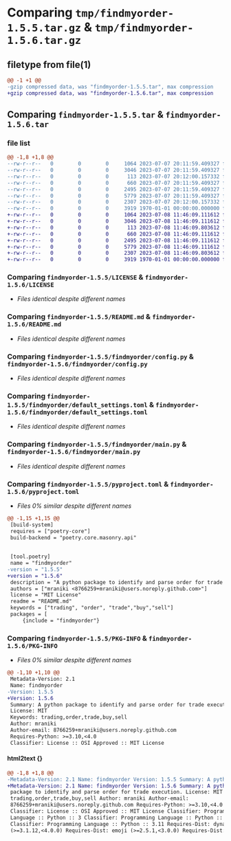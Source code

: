 # Comparing `tmp/findmyorder-1.5.5.tar.gz` & `tmp/findmyorder-1.5.6.tar.gz`

## filetype from file(1)

```diff
@@ -1 +1 @@
-gzip compressed data, was "findmyorder-1.5.5.tar", max compression
+gzip compressed data, was "findmyorder-1.5.6.tar", max compression
```

## Comparing `findmyorder-1.5.5.tar` & `findmyorder-1.5.6.tar`

### file list

```diff
@@ -1,8 +1,8 @@
--rw-r--r--   0        0        0     1064 2023-07-07 20:11:59.409327 findmyorder-1.5.5/LICENSE
--rw-r--r--   0        0        0     3046 2023-07-07 20:11:59.409327 findmyorder-1.5.5/README.md
--rw-r--r--   0        0        0      113 2023-07-07 20:12:00.157332 findmyorder-1.5.5/findmyorder/__init__.py
--rw-r--r--   0        0        0      660 2023-07-07 20:11:59.409327 findmyorder-1.5.5/findmyorder/config.py
--rw-r--r--   0        0        0     2495 2023-07-07 20:11:59.409327 findmyorder-1.5.5/findmyorder/default_settings.toml
--rw-r--r--   0        0        0     5779 2023-07-07 20:11:59.409327 findmyorder-1.5.5/findmyorder/main.py
--rw-r--r--   0        0        0     2307 2023-07-07 20:12:00.157332 findmyorder-1.5.5/pyproject.toml
--rw-r--r--   0        0        0     3919 1970-01-01 00:00:00.000000 findmyorder-1.5.5/PKG-INFO
+-rw-r--r--   0        0        0     1064 2023-07-08 11:46:09.111612 findmyorder-1.5.6/LICENSE
+-rw-r--r--   0        0        0     3046 2023-07-08 11:46:09.111612 findmyorder-1.5.6/README.md
+-rw-r--r--   0        0        0      113 2023-07-08 11:46:09.803612 findmyorder-1.5.6/findmyorder/__init__.py
+-rw-r--r--   0        0        0      660 2023-07-08 11:46:09.111612 findmyorder-1.5.6/findmyorder/config.py
+-rw-r--r--   0        0        0     2495 2023-07-08 11:46:09.111612 findmyorder-1.5.6/findmyorder/default_settings.toml
+-rw-r--r--   0        0        0     5779 2023-07-08 11:46:09.111612 findmyorder-1.5.6/findmyorder/main.py
+-rw-r--r--   0        0        0     2307 2023-07-08 11:46:09.803612 findmyorder-1.5.6/pyproject.toml
+-rw-r--r--   0        0        0     3919 1970-01-01 00:00:00.000000 findmyorder-1.5.6/PKG-INFO
```

### Comparing `findmyorder-1.5.5/LICENSE` & `findmyorder-1.5.6/LICENSE`

 * *Files identical despite different names*

### Comparing `findmyorder-1.5.5/README.md` & `findmyorder-1.5.6/README.md`

 * *Files identical despite different names*

### Comparing `findmyorder-1.5.5/findmyorder/config.py` & `findmyorder-1.5.6/findmyorder/config.py`

 * *Files identical despite different names*

### Comparing `findmyorder-1.5.5/findmyorder/default_settings.toml` & `findmyorder-1.5.6/findmyorder/default_settings.toml`

 * *Files identical despite different names*

### Comparing `findmyorder-1.5.5/findmyorder/main.py` & `findmyorder-1.5.6/findmyorder/main.py`

 * *Files identical despite different names*

### Comparing `findmyorder-1.5.5/pyproject.toml` & `findmyorder-1.5.6/pyproject.toml`

 * *Files 0% similar despite different names*

```diff
@@ -1,15 +1,15 @@
 [build-system]
 requires = ["poetry-core"]
 build-backend = "poetry.core.masonry.api"
 
 
 [tool.poetry]
 name = "findmyorder"
-version = "1.5.5"
+version = "1.5.6"
 description = "A python package to identify and parse order for trade execution."
 authors = ["mraniki <8766259+mraniki@users.noreply.github.com>"]
 license = "MIT License"
 readme = "README.md"
 keywords = ["trading", "order", "trade","buy","sell"]
 packages = [
     {include = "findmyorder"}
```

### Comparing `findmyorder-1.5.5/PKG-INFO` & `findmyorder-1.5.6/PKG-INFO`

 * *Files 0% similar despite different names*

```diff
@@ -1,10 +1,10 @@
 Metadata-Version: 2.1
 Name: findmyorder
-Version: 1.5.5
+Version: 1.5.6
 Summary: A python package to identify and parse order for trade execution.
 License: MIT
 Keywords: trading,order,trade,buy,sell
 Author: mraniki
 Author-email: 8766259+mraniki@users.noreply.github.com
 Requires-Python: >=3.10,<4.0
 Classifier: License :: OSI Approved :: MIT License
```

#### html2text {}

```diff
@@ -1,8 +1,8 @@
-Metadata-Version: 2.1 Name: findmyorder Version: 1.5.5 Summary: A python
+Metadata-Version: 2.1 Name: findmyorder Version: 1.5.6 Summary: A python
 package to identify and parse order for trade execution. License: MIT Keywords:
 trading,order,trade,buy,sell Author: mraniki Author-email:
 8766259+mraniki@users.noreply.github.com Requires-Python: >=3.10,<4.0
 Classifier: License :: OSI Approved :: MIT License Classifier: Programming
 Language :: Python :: 3 Classifier: Programming Language :: Python :: 3.10
 Classifier: Programming Language :: Python :: 3.11 Requires-Dist: dynaconf
 (>=3.1.12,<4.0.0) Requires-Dist: emoji (>=2.5.1,<3.0.0) Requires-Dist:
```

